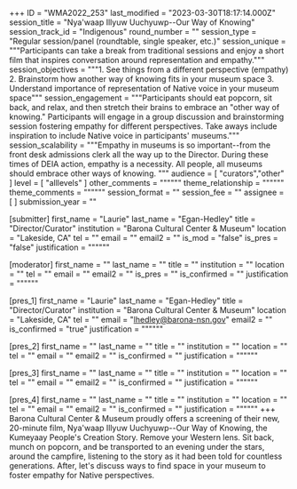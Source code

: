 +++
ID = "WMA2022_253"
last_modified = "2023-03-30T18:17:14.000Z"
session_title = "Nya'waap Illyuw Uuchyuwp--Our Way of Knowing"
session_track_id = "Indigenous"
round_number = ""
session_type = "Regular session/panel (roundtable, single speaker, etc.)"
session_unique = """Participants can take a break from traditional sessions and enjoy a short film that inspires conversation around representation and empathy."""
session_objectives = """1. See things from a different perspective (empathy)
2. Brainstorm how another way of knowing fits in your museum space
3. Understand importance of representation of Native voice in your museum space"""
session_engagement = """Participants should eat popcorn, sit back, and relax, and then stretch their brains to embrace an "other way of knowing."  Participants will engage in a group discussion and brainstorming session fostering empathy for different perspectives.  Take aways include inspiration to include Native voice in participants' museums."""
session_scalability = """Empathy in museums is so important--from the front desk admissions clerk all the way up to the Director.  During these times of DEIA action, empathy is a necessity.  All people, all museums should embrace other ways of knowing.
"""
audience = [ "curators","other" ]
level = [ "alllevels" ]
other_comments = """"""
theme_relationship = """"""
theme_comments = """"""
session_format = ""
session_fee = ""
assignee = [  ]
submission_year = ""

[submitter]
first_name = "Laurie"
last_name = "Egan-Hedley"
title = "Director/Curator"
institution = "Barona Cultural Center & Museum"
location = "Lakeside, CA"
tel = ""
email = ""
email2 = ""
is_mod = "false"
is_pres = "false"
justification = """"""

[moderator]
first_name = ""
last_name = ""
title = ""
institution = ""
location = ""
tel = ""
email = ""
email2 = ""
is_pres = ""
is_confirmed = ""
justification = """"""

[pres_1]
first_name = "Laurie"
last_name = "Egan-Hedley"
title = "Director/Curator"
institution = "Barona Cultural Center & Museum"
location = "Lakeside, CA"
tel = ""
email = "lhedley@barona-nsn.gov"
email2 = ""
is_confirmed = "true"
justification = """"""

[pres_2]
first_name = ""
last_name = ""
title = ""
institution = ""
location = ""
tel = ""
email = ""
email2 = ""
is_confirmed = ""
justification = """"""

[pres_3]
first_name = ""
last_name = ""
title = ""
institution = ""
location = ""
tel = ""
email = ""
email2 = ""
is_confirmed = ""
justification = """"""

[pres_4]
first_name = ""
last_name = ""
title = ""
institution = ""
location = ""
tel = ""
email = ""
email2 = ""
is_confirmed = ""
justification = """"""
+++
Barona Cultural Center & Museum proudly offers a screening of their new, 20-minute film, Nya'waap Illyuw Uuchyuwp--Our Way of Knowing, the Kumeyaay People's Creation Story.  Remove your Western lens.  Sit back, munch on popcorn, and be transported to an evening under the stars, around the campfire, listening to the story as it had been told for countless generations.  After, let's discuss ways to find space in your museum to foster empathy for Native perspectives.  
